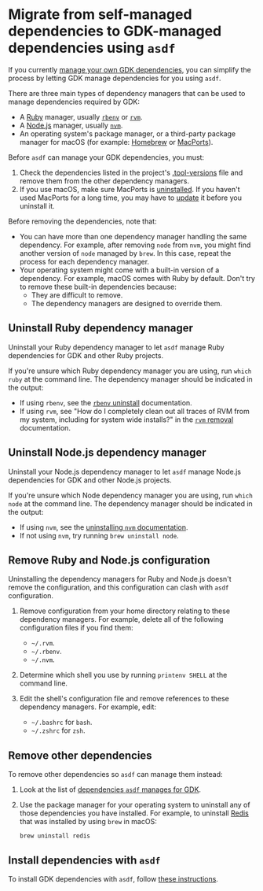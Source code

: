 # Migrate from self-managed dependencies to GDK-managed dependencies using `asdf`

If you currently [manage your own GDK dependencies](advanced.md), you can simplify
the process by letting GDK manage dependencies for you using `asdf`.

There are three main types of dependency managers that can be used to manage dependencies required
by GDK:

- A [Ruby](https://www.ruby-lang.org) manager, usually [`rbenv`](https://github.com/rbenv/rbenv) or
  [`rvm`](https://rvm.io).
- A [Node.js](https://nodejs.org) manager, usually [`nvm`](https://github.com/nvm-sh/nvm).
- An operating system's package manager, or a third-party package manager for macOS (for example: [Homebrew](https://brew.sh)
  or [MacPorts](https://www.macports.org)).

Before `asdf` can manage your GDK dependencies, you must:

1. Check the dependencies listed in the project's [.tool-versions](https://gitlab.com/gitlab-org/gitlab-development-kit/-/blob/main/.tool-versions)
   file and remove them from the other dependency managers.
1. If you use macOS, make sure MacPorts is [uninstalled](https://guide.macports.org/chunked/installing.macports.uninstalling.html).
   If you haven't used MacPorts for a long time, you may have to [update](https://guide.macports.org/chunked/using.html#using.port.selfupdate)
   it before you uninstall it.

Before removing the dependencies, note that:

- You can have more than one dependency manager handling the same dependency. For example,
  after removing `node` from `nvm`, you might find another version of `node` managed by `brew`.
  In this case, repeat the process for each dependency manager.
- Your operating system might come with a built-in version of a dependency. For example,
  macOS comes with Ruby by default. Don't try to remove these built-in dependencies because:
  - They are difficult to remove.
  - The dependency managers are designed to override them.

## Uninstall Ruby dependency manager

Uninstall your Ruby dependency manager to let `asdf` manage Ruby dependencies for GDK
and other Ruby projects.

If you're unsure which Ruby dependency manager you are using, run `which ruby` at the command line.
The dependency manager should be indicated in the output:

- If using `rbenv`, see the [`rbenv` uninstall](https://github.com/rbenv/rbenv#uninstalling-rbenv)
  documentation.
- If using `rvm`, see "How do I completely clean out all traces of RVM from my system, including for
  system wide installs?" in the [`rvm` removal](https://rvm.io/support/troubleshooting) documentation.

## Uninstall Node.js dependency manager

Uninstall your Node.js dependency manager to let `asdf` manage Node.js dependencies for GDK
and other Node.js projects.

If you're unsure which Node dependency manager you are using, run `which node` at the command line.
The dependency manager should be indicated in the output:

- If using `nvm`, see the [uninstalling `nvm` documentation](https://github.com/nvm-sh/nvm#uninstalling--removal).
- If not using `nvm`, try running `brew uninstall node`.

## Remove Ruby and Node.js configuration

Uninstalling the dependency managers for Ruby and Node.js doesn't remove the configuration, and this
configuration can clash with `asdf` configuration.

1. Remove configuration from your home directory relating to these dependency managers. For example,
   delete all of the following configuration files if you find them:

   - `~/.rvm`.
   - `~/.rbenv`.
   - `~/.nvm`.

1. Determine which shell you use by running `printenv SHELL` at the command line.
1. Edit the shell's configuration file and remove references to these dependency managers. For
   example, edit:

   - `~/.bashrc` for `bash`.
   - `~/.zshrc` for `zsh`.

## Remove other dependencies

To remove other dependencies so `asdf` can manage them instead:

1. Look at the list of
   [dependencies `asdf` manages for GDK](https://gitlab.com/gitlab-org/gitlab-development-kit/-/blob/main/.tool-versions).
1. Use the package manager for your operating system to uninstall any of those dependencies you have
   installed. For example, to uninstall [Redis](https://redis.io) that was installed
   by using `brew` in macOS:

   ```shell
   brew uninstall redis
   ```

## Install dependencies with `asdf`

To install GDK dependencies with `asdf`, follow [these instructions](index.md#automatically-using-asdf).
